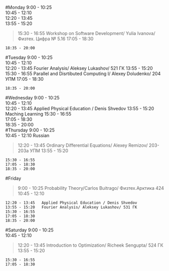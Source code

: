 		
#Monday
	9:00 - 10:25	
	10:45 - 12:10	
	12:20 - 13:45	
	13:55 - 15:20	
>    15:30 - 16:55	Workshop on Software Development/ Yulia Ivanova/ Физтех. Цифра № 5.16
	17:05 - 18:30	

	18:35 - 20:00	
#Tuesday
	9:00 - 10:25	   
	10:45 - 12:10	
	12:20 - 13:45	    Fourier Analysis/ Aleksey Lukashov/ 521 ГК
	13:55 - 15:20	
	15:30 - 16:55	    Parallel and Disrtibuted Computing I/ Alexey Doludenko/ 204 УПМ
	17:05 - 18:30

	18:35 - 20:00	
#Wednesday
	9:00 - 10:25	
	10:45 - 12:10	
	12:20 - 13:45	Applied Physical Education / Denis Shvedov
	13:55 - 15:20	Maching Learning
	15:30 - 16:55	
	17:05 - 18:30	
	18:35 - 20:00	
#Thursday
	9:00 - 10:25	
	10:45 - 12:10	Russian
>	12:20 - 13:45	Ordinary Differential Equations/ Alexey Remizov/ 203-203а УПМ 
	13:55 - 15:20	

	15:30 - 16:55	
	17:05 - 18:30	
	18:35 - 20:00	
#Friday
>	9:00 - 10:25	    Probability Theory/Carlos Buitrago/ Физтех.Арктика 424
	10:45 - 12:10	

	12:20 - 13:45	Applied Physical Education / Denis Shvedov
	13:55 - 15:20   Fourier Analysis/ Aleksey Lukashov/ 531 ГК
	15:30 - 16:55	
	17:05 - 18:30	
	18:35 - 20:00	
#Saturday
	9:00 - 10:25	
	10:45 - 12:10	
>	12:20 - 13:45   Introduction to Optimization/ Richeek Sengupta/ 524 ГК
	13:55 - 15:20	

	15:30 - 16:55	
	17:05 - 18:30	
